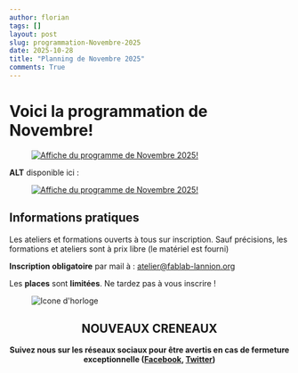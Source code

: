 ```yaml
---
author: florian
tags: []
layout: post
slug: programmation-Novembre-2025
date: 2025-10-28
title: "Planning de Novembre 2025"
comments: True
---
```

Voici la programmation de Novembre!
========
<figure>
	<a href="{{ site.static_url }}/novembre2025.png"><img src="{{ site.static_url }}/novembre2025.png" alt="Affiche du programme de Novembre 2025!"></a>
</figure>

**ALT** disponible ici :
<figure>
	<a href="{{ site.static_url }}/novembre2025.pdf"><img src="{{ site.static_url }}/novembre2025.pdf" alt="Affiche du programme de Novembre 2025!"></a>
</figure>

Informations pratiques
--------
Les ateliers et formations ouverts à tous sur inscription. Sauf précisions, les formations et ateliers sont à prix libre (le matériel est fourni)

**Inscription obligatoire** par mail à : 
atelier@fablab-lannion.org

Les **places** sont **limitées**. Ne tardez pas à vous inscrire !


<figure>
<img src="{{ site.static_url }}/icone-horloge.png" alt="Icone d'horloge" />
</figure> 
<div align="center">
<h2>NOUVEAUX CRENEAUX</h2>

<p><b>Suivez nous sur les réseaux sociaux pour être avertis en cas de fermeture exceptionnelle (<a href="https://www.facebook.com/fablablannion">Facebook</a>, <a href="https://twitter.com/notifications">Twitter</a>)</b></p>
</div>


